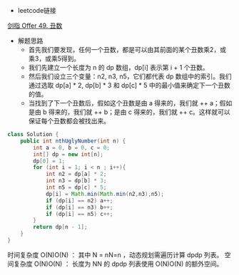- leetcode链接

[剑指 Offer 49. 丑数](https://leetcode-cn.com/problems/chou-shu-lcof/)

- 解题思路
    * 首先我们要发现，任何一个丑数，都是可以由其前面的某个丑数乘2，或乘3，或乘5得到。
    * 我们先建立一个长度为 n 的 dp 数组，dp[i] 表示第 i + 1 个丑数。
    * 然后我们设立三个变量：n2, n3, n5，它们都代表 dp 数组中的索引。我们通过选取 dp[a] * 2, dp[b] * 3 和 dp[c] * 5 中的最小值来确定下一个丑数的值。
    * 当找到了下一个丑数后，假如这个丑数是由 a 得来的，我们就 ++ a；假如是由 b 得来的，我们就 ++ b；是由 c 得来的，我们就 ++ c。这样就可以保证每个丑数都会被找出来。

```java
class Solution {
    public int nthUglyNumber(int n) {
        int a = 0, b = 0, c = 0;
        int[] dp = new int[n];
        dp[0] = 1;
        for (int i = 1; i < n ; i++){
            int n2 = dp[a] * 2;
            int n3 = dp[b] * 3;
            int n5 = dp[c] * 5;
            dp[i] = Math.min(Math.min(n2,n3),n5);
            if (dp[i] == n2) a++;
            if (dp[i] == n3) b++;
            if (dp[i] == n5) c++;
        }
        return dp[n - 1];
    }
}
```
时间复杂度 O(N)O(N) ： 其中 N = nN=n ，动态规划需遍历计算 dpdp 列表。
空间复杂度 O(N)O(N) ： 长度为 NN 的 dpdp 列表使用 O(N)O(N) 的额外空间。